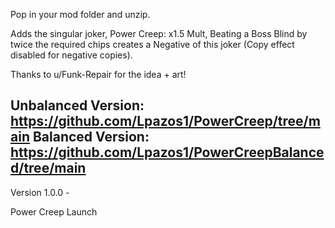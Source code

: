Pop in your mod folder and unzip.

Adds the singular joker, Power Creep: x1.5 Mult, Beating a Boss Blind by twice the required chips creates a Negative of this joker (Copy effect disabled for negative copies).

Thanks to u/Funk-Repair for the idea + art!

Unbalanced Version: https://github.com/Lpazos1/PowerCreep/tree/main
Balanced Version: https://github.com/Lpazos1/PowerCreepBalanced/tree/main
------------------------------------

Version 1.0.0 -

Power Creep Launch
